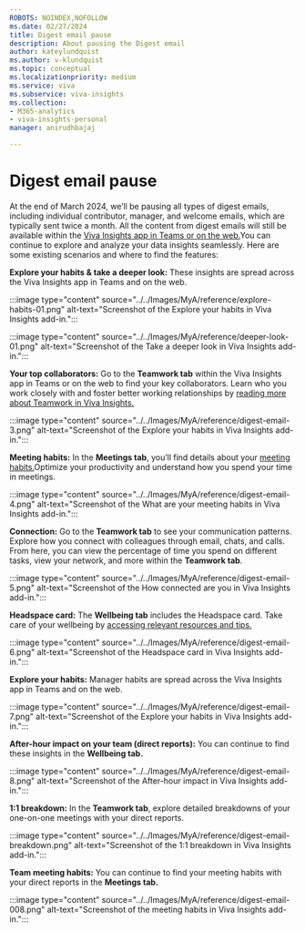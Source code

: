 ```yaml
---
ROBOTS: NOINDEX,NOFOLLOW
ms.date: 02/27/2024
title: Digest email pause
description: About pausing the Digest email
author: kateylundquist
ms.author: v-klundquist
ms.topic: conceptual
ms.localizationpriority: medium 
ms.service: viva 
ms.subservice: viva-insights 
ms.collection: 
- M365-analytics
- viva-insights-personal
manager: anirudhbajaj

---
```

# Digest email pause

At the end of March 2024, we’ll be pausing all types of digest emails, including individual contributor, manager, and welcome emails, which are typically sent twice a month. All the content from digest emails will still be available within the [Viva Insights app in Teams or on the web.](https://support.microsoft.com/en-us/topic/viva-insights-app-in-teams-and-on-the-web-f07f80a1-177d-4541-9185-31493b74fc0f)You can continue to explore and analyze your data insights seamlessly. Here are some existing scenarios and where to find the features: 

**Explore your habits & take a deeper look:** These insights are spread across the Viva Insights app in Teams and on the web.  

:::image type="content" source="../../Images/MyA/reference/explore-habits-01.png" alt-text="Screenshot of the Explore your habits in Viva Insights add-in.":::
 
:::image type="content" source="../../Images/MyA/reference/deeper-look-01.png" alt-text="Screenshot of the Take a deeper look in Viva Insights add-in.":::

**Your top collaborators:** Go to the **Teamwork tab** within the Viva Insights app in Teams or on the web to find your key collaborators. Learn who you work closely with and foster better working relationships by [reading more about Teamwork in Viva Insights.](https://support.microsoft.com/en-us/topic/teamwork-tab-in-viva-insights-cca98877-be3a-47f3-ad4a-acc88111f0cb)

 :::image type="content" source="../../Images/MyA/reference/digest-email-3.png" alt-text="Screenshot of the Explore your habits in Viva Insights add-in.":::

**Meeting habits:** In the **Meetings tab**, you’ll find details about your [meeting habits.](https://support.microsoft.com/en-us/topic/meeting-habits-in-viva-insights-f41f7aa9-6d4a-40bb-b00a-36170f9dbbba)Optimize your productivity and understand how you spend your time in meetings. 
 
 :::image type="content" source="../../Images/MyA/reference/digest-email-4.png" alt-text="Screenshot of the What are your meeting habits in Viva Insights add-in.":::

**Connection:** Go to the **Teamwork tab** to see your communication patterns. Explore how you connect with colleagues through email, chats, and calls. From here, you can view the percentage of time you spend on different tasks, view your network, and more within the **Teamwork tab**.

 :::image type="content" source="../../Images/MyA/reference/digest-email-5.png" alt-text="Screenshot of the How connected are you in Viva Insights add-in.":::
 
**Headspace card:** The **Wellbeing tab** includes the Headspace card. Take care of your wellbeing by [accessing relevant resources and tips.](https://support.microsoft.com/en-us/topic/wellbeing-tab-in-viva-insights-72458b43-11a3-40b8-8b6f-14f6a0977e4b)

:::image type="content" source="../../Images/MyA/reference/digest-email-6.png" alt-text="Screenshot of the Headspace card in Viva Insights add-in.":::

**Explore your habits:** Manager habits are spread across the Viva Insights app in Teams and on the web. 

 :::image type="content" source="../../Images/MyA/reference/digest-email-7.png" alt-text="Screenshot of the Explore your habits in Viva Insights add-in.":::

**After-hour impact on your team (direct reports):** You can continue to find these insights in the **Wellbeing tab.** 

:::image type="content" source="../../Images/MyA/reference/digest-email-8.png" alt-text="Screenshot of the After-hour impact in Viva Insights add-in.":::

**1:1 breakdown:** In the **Teamwork tab**, explore detailed breakdowns of your one-on-one meetings with your direct reports. 

:::image type="content" source="../../Images/MyA/reference/digest-email-breakdown.png" alt-text="Screenshot of the 1:1 breakdown in Viva Insights add-in.":::

**Team meeting habits:** You can continue to find your meeting habits with your direct reports in the **Meetings tab.** 

 :::image type="content" source="../../Images/MyA/reference/digest-email-008.png" alt-text="Screenshot of the meeting habits in Viva Insights add-in.":::